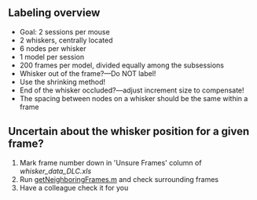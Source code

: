 ## Labeling overview
- Goal: 2 sessions per mouse
- 2 whiskers, centrally located
- 6 nodes per whisker
- 1 model per session
- 200 frames per model, divided equally among the subsessions
- Whisker out of the frame?—Do NOT label!
- Use the shrinking method!
- End of the whisker occluded?—adjust increment size to compensate!
- The spacing between nodes on a whisker should be the same within a frame

## Uncertain about the whisker position for a given frame?
1. Mark frame number down in 'Unsure Frames' column of *whisker_data_DLC.xls*
2. Run [getNeighboringFrames.m](https://github.com/sachaker/deeplabcut_texteam/blob/master/Code/Track%20whiskers/getNeighboringFrames.m) and check surrounding frames
3. Have a colleague check it for you

